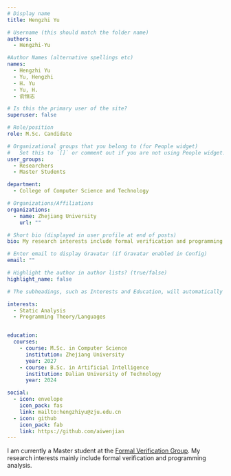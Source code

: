 ```yaml
---
# Display name
title: Hengzhi Yu

# Username (this should match the folder name)
authors:
  - Hengzhi-Yu

#Author Names (alternative spellings etc)
names:
  - Hengzhi Yu
  - Yu, Hengzhi
  - H. Yu
  - Yu, H.
  - 俞恒志

# Is this the primary user of the site?
superuser: false

# Role/position
role: M.Sc. Candidate

# Organizational groups that you belong to (for People widget)
#   Set this to `[]` or comment out if you are not using People widget.
user_groups:
  - Researchers
  - Master Students

department:
  - College of Computer Science and Technology

# Organizations/Affiliations
organizations:
  - name: Zhejiang University
    url: ""

# Short bio (displayed in user profile at end of posts)
bio: My research interests include formal verification and programming analysis.

# Enter email to display Gravatar (if Gravatar enabled in Config)
email: ""

# Highlight the author in author lists? (true/false)
highlight_name: false

# The subheadings, such as Interests and Education, will automatically translate depending on the language chosen in `config.yaml`. To customize the subheading text, see the Language page in the docs.

interests:
  - Static Analysis
  - Programming Theory/Languages


education:
  courses:
    - course: M.Sc. in Computer Science
      institution: Zhejiang University
      year: 2027
    - course: B.Sc. in Artificial Intelligence
      institution: Dalian University of Technology
      year: 2024

social:
  - icon: envelope
    icon_pack: fas
    link: mailto:hengzhiyu@zju.edu.cn
  - icon: github
    icon_pack: fab
    link: https://github.com/aiwenjian
---
```



I am currently a Master student at the [Formal Verification Group](/). My research interests mainly include formal verification and programming analysis.